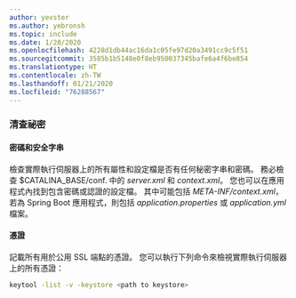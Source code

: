 ```yaml
---
author: yevster
ms.author: yebronsh
ms.topic: include
ms.date: 1/20/2020
ms.openlocfilehash: 4228d1db44ac16da1c05fe97d20a3491cc9c5f51
ms.sourcegitcommit: 3585b1b5148e0f8eb950037345bafe6a4f6be854
ms.translationtype: HT
ms.contentlocale: zh-TW
ms.lasthandoff: 01/21/2020
ms.locfileid: "76288567"
---
```

### <a name="inventory-secrets"></a>清查祕密

#### <a name="passwords-and-secure-strings"></a>密碼和安全字串

檢查實際執行伺服器上的所有屬性和設定檔是否有任何秘密字串和密碼。 務必檢查 $CATALINA_BASE/conf. 中的 *server.xml* 和 *context.xml*。 您也可以在應用程式內找到包含密碼或認證的設定檔。 其中可能包括 *META-INF/context.xml*，若為 Spring Boot 應用程式，則包括 *application.properties* 或 *application.yml* 檔案。

#### <a name="certificates"></a>憑證

記載所有用於公用 SSL 端點的憑證。 您可以執行下列命令來檢視實際執行伺服器上的所有憑證：

```bash
keytool -list -v -keystore <path to keystore>
```
